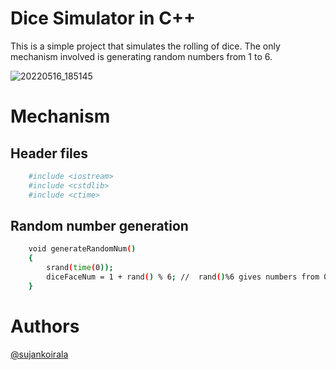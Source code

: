 
# Dice Simulator in C++

This is a simple project that simulates the rolling of dice. The only mechanism involved is generating random numbers from 1 to 6.

![20220516_185145](https://user-images.githubusercontent.com/84112374/168600349-e76968ac-e11a-4b15-8826-f097349b2ff0.gif)





# Mechanism

## Header files



```bash
    #include <iostream>
    #include <cstdlib>
    #include <ctime>
```

## Random number generation


```bash
    void generateRandomNum()
    {
        srand(time(0));
        diceFaceNum = 1 + rand() % 6; //  rand()%6 gives numbers from 0 to 5 as remainder that is why 1 is added
    }
```
# Authors

 [@sujankoirala](https://github.com/Sujan-Koirala021)
